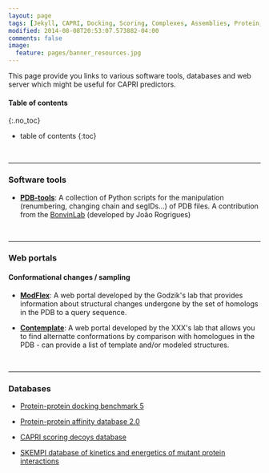 ```yaml
---
layout: page 
tags: [Jekyll, CAPRI, Docking, Scoring, Complexes, Assemblies, Protein, Structure]
modified: 2014-08-08T20:53:07.573882-04:00
comments: false
image:
  feature: pages/banner_resources.jpg
---
```


This page provide you links to various software tools, databases and web server which might be useful for CAPRI predictors.

#### Table of contents
{:.no_toc}
* table of contents
{:toc}

<br>
<HR>

### Software tools

  * [**PDB-tools**](http://github.com/haddocking/pdb-tools):
  A collection of Python scripts for the manipulation (renumbering, changing chain and segIDs...) of PDB files. A contribution from the [BonvinLab](http://bonvinlab.org) (developed by João Rogrigues)

<br>
<HR>

### Web portals

#### Conformational changes / sampling

  * [**ModFlex**](http://modflex.org/):
  A web portal developed by the Godzik's lab that provides information about structural changes undergone by the set of homologs in the PDB to a query sequence.

  * [**Contemplate**](http://bental.tau.ac.il/contemplate/):
  A web portal developed by the XXX's lab that allows you to find alternatte conformations by comparison with homologues in the PDB - can provide a list of template and/or modeled structures.

<br>
<HR>

### Databases

  * [Protein-protein docking benchmark 5](https://zlab.umassmed.edu/benchmark/)

  * [Protein-protein affinity database 2.0](https://bmm.crick.ac.uk/~bmmadmin/Affinity/)

  * [CAPRI scoring decoys database](http://cb.iri.univ-lille1.fr/Users/lensink/Score_set/)

  * [SKEMPI database of kinetics and energetics of mutant protein interactions](https://life.bsc.es/pid/mutation_database/)
  

